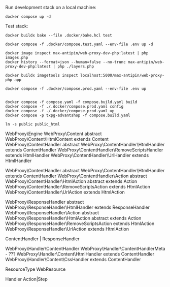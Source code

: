 Run development stack on a local machine:
```Shell
docker compose up -d
```

Test stack:
```Shell
docker buildx bake --file .docker/bake.hcl test

docker compose -f .docker/compose.test.yaml --env-file .env up -d
```

```
docker image inspect max-antipin/web-proxy-dev-php:latest | php images.php
docker history --format=json --human=false --no-trunc max-antipin/web-proxy-dev-php:latest | php ./layers.php

docker buildx imagetools inspect localhost:5000/max-antipin/web-proxy-php-app

docker compose -f .docker/compose.prod.yaml --env-file .env up


docker compose -f compose.yaml -f compose.build.yaml build
docker compose -f ./.docker/compose.prod.yaml config
docker compose -f ./.docker/compose.prod.yaml up
docker compose -p txpg-advantshop -f compose.build.yaml

ln -s public public_html
```

WebProxy\Engine
WebProxy\Content abstract
WebProxy\Content\HtmlContent extends Content
WebProxy\ContentHandler abstract
WebProxy\ContentHandler\HtmlHandler extends ContentHandler
WebProxy\ContentHandler\RemoveScriptsHandler extends HtmlHandler
WebProxy\ContentHandler\UrlHandler extends HtmlHandler

WebProxy\ContentHandler abstract
WebProxy\ContentHandler\HtmlHandler extends ContentHandler
WebProxy\ContentHandler\Action abstract
WebProxy\ContentHandler\HtmlAction abstract extends Action
WebProxy\ContentHandler\RemoveScriptsAction extends HtmlAction
WebProxy\ContentHandler\UrlAction extends HtmlAction

WebProxy\ResponseHandler abstract
WebProxy\ResponseHandler\HtmlHandler extends ResponseHandler
WebProxy\ResponseHandler\Action abstract
WebProxy\ResponseHandler\HtmlAction abstract extends Action
WebProxy\ResponseHandler\RemoveScriptsAction extends HtmlAction
WebProxy\ResponseHandler\UrlAction extends HtmlAction

ContentHandler | ResponseHandler

WebProxy\Handler\ContentHandler
WebProxy\Handler\ContentHandlerMeta - ???
WebProxy\Handler\Content\HtmlHandler extends ContentHandler
WebProxy\Handler\Content\CssHandler extends ContentHandler

ResourceType
WebResource

Handler
Action|Step
